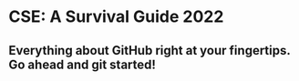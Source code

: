 # CSE: A Survival Guide 2022
## Everything about GitHub right at your fingertips. Go ahead and git started!


